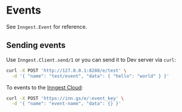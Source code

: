 # Events

See `Inngest.Event` for reference.

## Sending events

Use `Inngest.Client.send/1` or you can send it to Dev server via `curl`:

```bash
curl -X POST 'http://127.0.0.1:8288/e/test' \
  -d '{ "name": "test/event", "data": { "hello": "world" } }'
```

To events to the [Inngest Cloud](https://app.inngest.com):

```bash
curl -X POST 'https://inn.gs/e/:event_key' \
  -d '{ "name": "event-name", "data": {} }'
```
